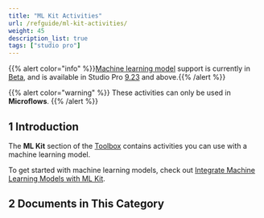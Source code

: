 ```yaml
---
title: "ML Kit Activities"
url: /refguide/ml-kit-activities/
weight: 45
description_list: true
tags: ["studio pro"]
---
```

{{% alert color="info" %}}[Machine learning model](/refguide/machine-learning-kit/) support is currently in [Beta](/releasenotes/beta-features/), and is available in Studio Pro [9.23](/releasenotes/studio-pro/9.23/) and above.{{% /alert %}}

{{% alert color="warning" %}}
These activities can only be used in **Microflows**.
{{% /alert %}}

## 1 Introduction

The **ML Kit** section of the [Toolbox](/refguide/view-menu/#toolbox) contains activities you can use with a machine learning model.

To get started with machine learning models, check out [Integrate Machine Learning Models with ML Kit](/refguide/machine-learning-kit/).

## 2 Documents in This Category